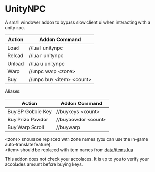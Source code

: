 # UnityNPC
A small windower addon to bypass slow client ui when interacting with a unity npc.

Action                | Addon Command
--------------------- | -----------------------------
Load                  | //lua l unitynpc
Reload                | //lua r unitynpc
Unload                | //lua u unitynpc
Warp                  | //unpc warp \<zone\>
Buy                   | //unpc buy \<item\> \<count\>

Aliases:

Action                | Addon Command
--------------------- | -----------------------------
Buy SP Gobbie Key     | //buykeys \<count\>
Buy Prize Powder      | //buypowder \<count\>
Buy Warp Scroll       | //buywarp

\<zone\> should be replaced with zone names (you can use the in-game auto-translate feature).  
\<item\> should be replaced with item names from [data/items.lua](https://github.com/Tny5989/UnityNPC/blob/master/data/items.lua)  

This addon does not check your accolades.  It is up to you to verify your accolades amount before buying keys.

